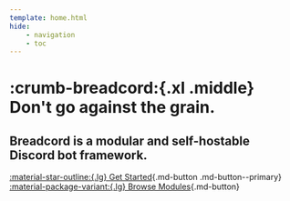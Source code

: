 ```yaml
---
template: home.html
hide:
    - navigation
    - toc
---
```


<div class="hero-text" markdown>

# :crumb-breadcord:{.xl .middle} Don't go against the grain.
## Breadcord is a **modular** and **self-hostable** Discord bot framework.

<div class="hero-buttons" markdown>

[:material-star-outline:{.lg} Get Started](docs/for-users/install-breadcord.md){.md-button .md-button--primary}
[:material-package-variant:{.lg} Browse Modules](https://bin.breadcord.com/){.md-button}

</div>
</div>
